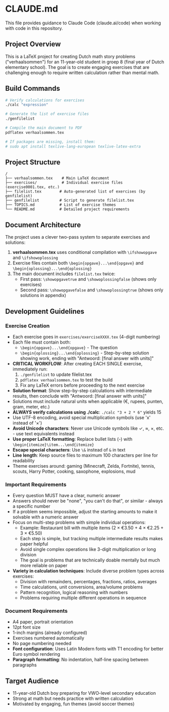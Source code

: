 # CLAUDE.md

This file provides guidance to Claude Code (claude.ai/code) when working with code in this repository.

## Project Overview

This is a LaTeX project for creating Dutch math story problems ("verhaalsommen") for an 11-year-old student in groep 8 (final year of Dutch elementary school). The goal is to create engaging exercises that are challenging enough to require written calculation rather than mental math.

## Build Commands

```bash
# Verify calculations for exercises
./calc "expression"

# Generate the list of exercise files
./genfilelist

# Compile the main document to PDF
pdflatex verhaalsommen.tex

# If packages are missing, install them:
# sudo apt install texlive-lang-european texlive-latex-extra
```

## Project Structure

```
/
├── verhaalsommen.tex    # Main LaTeX document
├── exercises/           # Individual exercise files (exercise0001.tex, etc.)
├── filelist.tex        # Auto-generated list of exercises (by genfilelist)
├── genfilelist         # Script to generate filelist.tex
├── TOPICS.md           # List of exercise themes
└── README.md           # Detailed project requirements
```

## Document Architecture

The project uses a clever two-pass system to separate exercises and solutions:

1. **verhaalsommen.tex** uses conditional compilation with `\ifshowopgave` and `\ifshowoplossing`
2. Exercise files contain both `\begin{opgave}...\end{opgave}` and `\begin{oplossing}...\end{oplossing}`
3. The main document includes `filelist.tex` twice:
   - First pass: `\showopgavetrue` and `\showoplossingfalse` (shows only exercises)
   - Second pass: `\showopgavefalse` and `\showoplossingtrue` (shows only solutions in appendix)

## Development Guidelines

### Exercise Creation
- Each exercise goes in `exercises/exerciseXXXX.tex` (4-digit numbering)
- Each file must contain both:
  - `\begin{opgave}...\end{opgave}` - The question
  - `\begin{oplossing}...\end{oplossing}` - Step-by-step solution showing work, ending with "Antwoord: [final answer with units]"
- **CRITICAL WORKFLOW**: After creating EACH SINGLE exercise, immediately run:
  1. `./genfilelist` to update filelist.tex
  2. `pdflatex verhaalsommen.tex` to test the build
  3. Fix any LaTeX errors before proceeding to the next exercise
- **Solution format**: Show step-by-step calculations with intermediate results, then conclude with "Antwoord: [final answer with units]"
- Solutions must include natural units when applicable (€, rupees, punten, gram, meter, etc.)
- **ALWAYS verify calculations using ./calc**: `./calc "3 + 2 * 6"` yields 15
- Use UTF-8 encoding, avoid special multiplication symbols (use 'x' instead of '×')
- **Avoid Unicode characters**: Never use Unicode symbols like ✓, ≈, ×, etc. - use text equivalents instead
- **Use proper LaTeX formatting**: Replace bullet lists (-) with `\begin{itemize}\item...\end{itemize}`
- **Escape special characters**: Use `\&` instead of `&` in text
- **Line length**: Keep source files to maximum 100 characters per line for readability
- Theme exercises around: gaming (Minecraft, Zelda, Fortnite), tennis, scouts, Harry Potter, cooking, saxophone, explosions, mud

### Important Requirements
- Every question MUST have a clear, numeric answer
- Answers should never be "none", "you can't do that", or similar - always a specific number
- If a problem seems impossible, adjust the starting amounts to make it solvable with a numeric answer
- Focus on multi-step problems with simple individual operations:
  - Example: Restaurant bill with multiple items (2 × €3.50 + 4 × €2.25 + 3 × €5.50)
  - Each step is simple, but tracking multiple intermediate results makes paper helpful
  - Avoid single complex operations like 3-digit multiplication or long division
  - The goal is problems that are technically doable mentally but much more reliable on paper
- **Variety in calculation techniques**: Include diverse problem types across exercises:
  - Division with remainders, percentages, fractions, ratios, averages
  - Time calculations, unit conversions, area/volume problems
  - Pattern recognition, logical reasoning with numbers
  - Problems requiring multiple different operations in sequence

### Document Requirements
- A4 paper, portrait orientation
- 12pt font size
- 1-inch margins (already configured)
- Exercises numbered automatically
- No page numbering needed
- **Font configuration**: Uses Latin Modern fonts with T1 encoding for better Euro symbol rendering
- **Paragraph formatting**: No indentation, half-line spacing between paragraphs

## Target Audience
- 11-year-old Dutch boy preparing for VWO-level secondary education
- Strong at math but needs practice with written calculation
- Motivated by engaging, fun themes (avoid soccer themes)